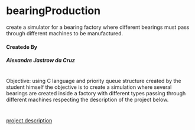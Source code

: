# bearingProduction
create a simulator for a bearing factory where different bearings must pass through different machines to be manufactured.


#### Createde By

##### Alexandre Jastrow da Cruz
#

Objective: using C language and priority queue structure created by the student himself the objective is to create a simulation where several bearings are created inside a factory with different types passing through different machines respecting the description of the project below.
#
[project description](https://github.com/alexandrejastrow/hanoiTower/blob/master/ED_Trab2.pdf)



